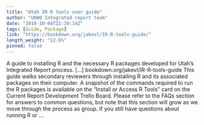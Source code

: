 ```yaml
---
title: "Utah IR R tools user guide"
author: "UDWQ Integrated report team"
date: "2019-10-04T22:39:14Z"
tags: [Guide, Package]
link: "https://bookdown.org/jakevl/IR-R-tools-guide/"
length_weight: "12.6%"
pinned: false
---
```


A guide to installing R and the necessary R packages developed for Utah’s Integrated Report process. [...] bookdown.org/jakevl/IR-R-tools-guide This guide walks secondary reviewers through installing R and its associated packages on their computer. A snapshot of the commands required to run the R packages is available on the “Install or Access R Tools” card on the Current Report Development Trello Board. Please refer to the FAQs section for answers to common questions, but note that this section will grow as we move through the process as group. If you still have questions about running R or ...

